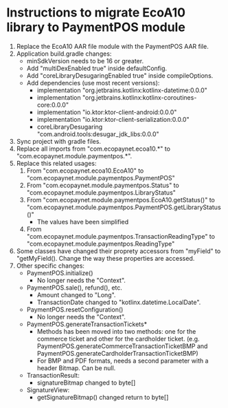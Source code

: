 # Instructions to migrate EcoA10 library to PaymentPOS module

1. Replace the EcoA10 AAR file module with the PaymentPOS AAR file.
2. Application build.gradle changes:
    - minSdkVersion needs to be 16 or greater.
    - Add "multiDexEnabled true" inside defaultConfig.
    - Add "coreLibraryDesugaringEnabled true" inside compileOptions.
    - Add dependencies (use most recent versions):
        - implementation "org.jetbrains.kotlinx:kotlinx-datetime:0.0.0"
        - implementation "org.jetbrains.kotlinx:kotlinx-coroutines-core:0.0.0"
        - implementation "io.ktor:ktor-client-android:0.0.0"
        - implementation "io.ktor:ktor-client-serialization:0.0.0"
        - coreLibraryDesugaring "com.android.tools:desugar_jdk_libs:0.0.0"
3. Sync project with gradle files.
4. Replace all imports from "com.ecopaynet.ecoa10.\*" to "com.ecopaynet.module.paymentpos.\*".
5. Replace this related usages:
    1. From "com.ecopaynet.ecoa10.EcoA10" to "com.ecopaynet.module.paymentpos.PaymentPOS"
    2. From "com.ecopaynet.module.paymentpos.Status" to "com.ecopaynet.module.paymentpos.LibraryStatus"
    3. From "com.ecopaynet.module.paymentpos.EcoA10.getStatus()" to "com.ecopaynet.module.paymentpos.PaymentPOS.getLibraryStatus()"
        - The values have been simplified
    4. From "com.ecopaynet.module.paymentpos.TransactionReadingType" to "com.ecopaynet.module.paymentpos.ReadingType"
6. Some classes have changed their proprety accessors from "myField" to "getMyField(). Change the way these properties are accessed.
7. Other specific changes:
    - PaymentPOS.initialize()
        - No longer needs the "Context".
    - PaymentPOS.sale(), refund(), etc.
        - Amount changed to "Long".
        - TransactionDate changed to "kotlinx.datetime.LocalDate".
    - PaymentPOS.resetConfiguration()
        - No longer needs the "Context".
    - PaymentPOS.generateTransactionTickets*
        - Methods has been moved into two methods: one for the commerce ticket and other for the cardholder ticket. (e.g. PaymentPOS.generateCommerceTransactionTicketBMP and PaymentPOS.generateCardholderTransactionTicketBMP)
        - For BMP and PDF formats, needs a second parameter with a header Bitmap. Can be null.
    - TransactionResult:
        - signatureBitmap changed to byte[]
    - SignatureView:
        - getSignatureBitmap() changed return to byte[]

